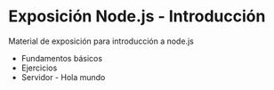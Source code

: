 # Exposición Node.js - Introducción

Material de exposición para introducción a node.js

* Fundamentos básicos
* Ejercicios
* Servidor - Hola mundo